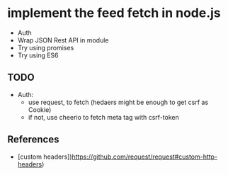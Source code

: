 # implement the feed fetch in node.js

* Auth
* Wrap JSON Rest API in module
* Try using promises
* Try using ES6

## TODO


* Auth: 
  * use request, to fetch (hedaers might be enough to get csrf as Cookie)
  * if not, use cheerio to fetch meta tag with csrf-token

## References

* [custom headers])https://github.com/request/request#custom-http-headers)